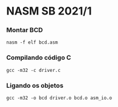 # NASM SB 2021/1

### Montar BCD

`nasm -f elf bcd.asm`

### Compilando código C

`gcc -m32 -c driver.c`

### Ligando os objetos

`gcc -m32 -o bcd driver.o bcd.o asm_io.o`

